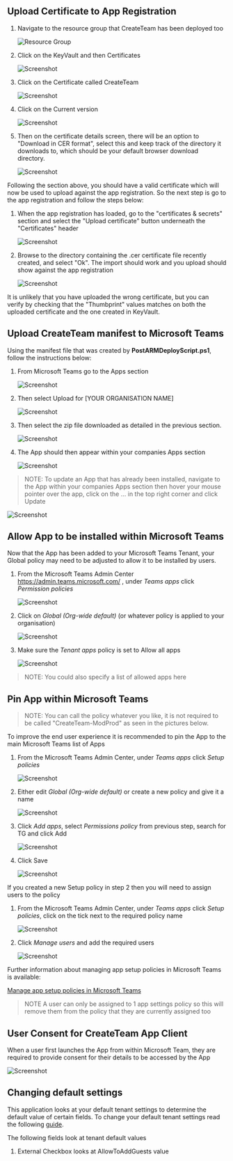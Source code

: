 ## Upload Certificate to App Registration

1. Navigate to the resource group that CreateTeam has been deployed too
   
   ![Resource Group](../images/customerHosted/armDeployRG.png)

1. Click on the KeyVault and then Certificates
   
   ![Screenshot](../images/customerHosted/certificateKeyVault.png)

1. Click on the Certificate called CreateTeam
   
   ![Screenshot](../images/customerHosted/certificateGenerationOpen.png)

1. Click on the Current version

   ![Screenshot](../images/customerHosted/certificateGenerationOpen2.png)

1. Then on the certificate details screen, there will be an option to "Download in CER format", select this and keep track of the directory it downloads to, which should be your default browser download directory.

   ![Screenshot](../images/customerHosted/certificateDownload.png)

Following the section above, you should have a valid certificate which will now be used to upload against the app registration. So the next step is go to the app registration and follow the steps below:

1. When the app registration has loaded, go to the "certificates & secrets" section and select the "Upload certificate" button underneath the "Certificates" header

   ![Screenshot](../images/customerHosted/certificateUploadToAppReg.png)

1. Browse to the directory containing the .cer certificate file recently created, and select "Ok". The import should work and you upload should show against the app registration

   ![Screenshot](../images/customerHosted/certificateUploadedToAppReg.png)

It is unlikely that you have uploaded the wrong certificate, but you can verify by checking that the "Thumbprint" values matches on both the uploaded certificate and the one created in KeyVault.

## Upload CreateTeam manifest to Microsoft Teams

Using the manifest file that was created by **PostARMDeployScript.ps1**, follow the instructions below:

1. From Microsoft Teams go to the Apps section

   ![Screenshot](../images/teams-apps.png)

1. Then select Upload for [YOUR ORGANISATION NAME]

   ![Screenshot](../images/apps-upload.png)

1. Then select the zip file downloaded as detailed in the previous section.

   ![Screenshot](../images/upload-open.png)

1. The App should then appear within your companies Apps section

   ![Screenshot](../images/app-deployed.png)

> NOTE: To update an App that has already been installed, navigate to the App within your companies Apps section then hover your mouse pointer over the app, click on the ... in the top right corner and click Update

![Screenshot](../images/app-update.png)

## Allow App to be installed within Microsoft Teams

Now that the App has been added to your Microsoft Teams Tenant, your Global policy may need to be adjusted to allow it to be installed by users.

1. From the Microsoft Teams Admin Center https://admin.teams.microsoft.com/ , under _Teams apps_ click _Permission policies_

   ![Screenshot](../images/admin-perm-pols.png)

1. Click on _Global (Org-wide default)_ (or whatever policy is applied to your organisation)

   ![Screenshot](../images/app-perm-pols.png)

1. Make sure the _Tenant apps_ policy is set to Allow all apps

   ![Screenshot](../images/tenant-apps.png)

> NOTE: You could also specify a list of allowed apps here

## Pin App within Microsoft Teams

> NOTE: You can call the policy whatever you like, it is not required to be called "CreateTeam-ModProd" as seen in the pictures below.

To improve the end user experience it is recommended to pin the App to the main Microsoft Teams list of Apps

1. From the Microsoft Teams Admin Center, under _Teams apps_ click _Setup policies_

   ![Screenshot](../images/admin-setup-pols.png)

1. Either edit _Global (Org-wide default)_ or create a new policy and give it a name

   ![Screenshot](../images/pinned-apps-notg.png)

1. Click _Add apps_, select _Permissions policy_ from previous step, search for TG and click Add

   ![Screenshot](../images/add-pinned-apps.png)

1. Click Save

   ![Screenshot](../images/pinned-apps-complete.png)

If you created a new Setup policy in step 2 then you will need to assign users to the policy

1. From the Microsoft Teams Admin Center, under _Teams apps_ click _Setup policies_, click on the tick next to the required policy name

   ![Screenshot](../images/admin-setup-pols-users.png)

1. Click _Manage users_ and add the required users

   ![Screenshot](../images/manage-users.png)

Further information about managing app setup policies in Microsoft Teams is available:

[Manage app setup policies in Microsoft Teams](https://docs.microsoft.com/en-us/microsoftteams/teams-app-setup-policies)

> NOTE A user can only be assigned to 1 app settings policy so this will remove them from the policy that they are currently assigned too

## User Consent for CreateTeam App Client

When a user first launches the App from within Microsoft Team, they are required to provide consent for their details to be accessed by the App

![Screenshot](../images/teams-consent.png)

## Changing default settings

This application looks at your default tenant settings to determine the default value of certain fields. To change your default tenant settings read the following [guide](https://docs.microsoft.com/en-us/graph/api/resources/groupsetting?view=graph-rest-1.0).

The following fields look at tenant default values

1. External Checkbox looks at AllowToAddGuests value
